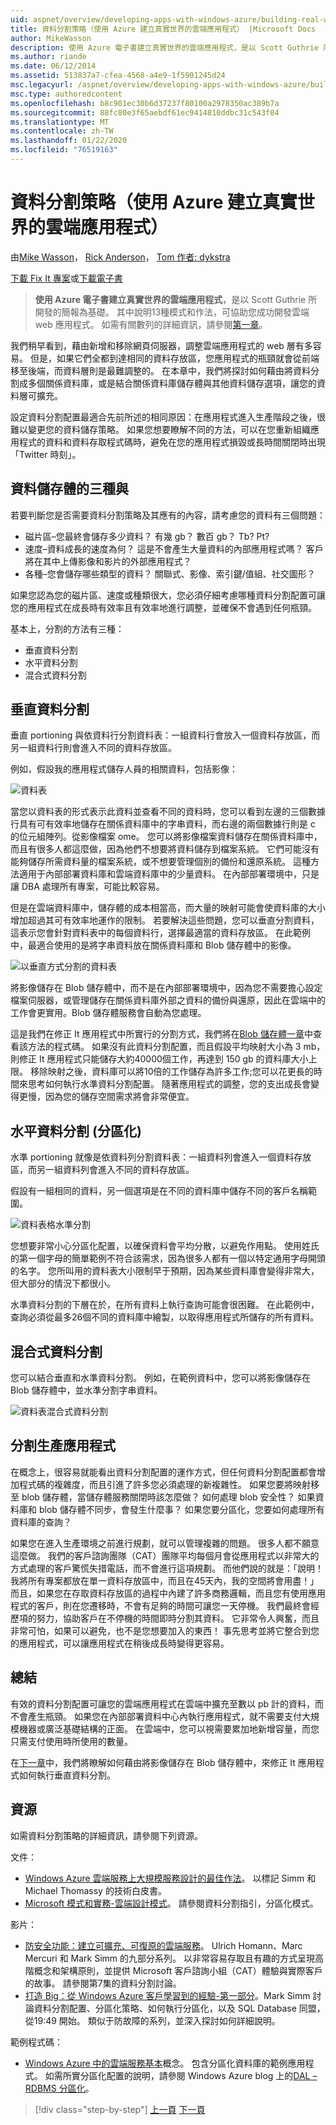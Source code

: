```yaml
---
uid: aspnet/overview/developing-apps-with-windows-azure/building-real-world-cloud-apps-with-windows-azure/data-partitioning-strategies
title: 資料分割策略（使用 Azure 建立真實世界的雲端應用程式） |Microsoft Docs
author: MikeWasson
description: 使用 Azure 電子書建立真實世界的雲端應用程式，是以 Scott Guthrie 所開發的簡報為基礎。 它會說明13個模式和實務，
ms.author: riande
ms.date: 06/12/2014
ms.assetid: 513837a7-cfea-4568-a4e9-1f5901245d24
msc.legacyurl: /aspnet/overview/developing-apps-with-windows-azure/building-real-world-cloud-apps-with-windows-azure/data-partitioning-strategies
msc.type: authoredcontent
ms.openlocfilehash: b8c901ec30b6d37237f80100a2978350ac389b7a
ms.sourcegitcommit: 88fc80e3f65aebdf61ec9414810ddbc31c543f04
ms.translationtype: MT
ms.contentlocale: zh-TW
ms.lasthandoff: 01/22/2020
ms.locfileid: "76519163"
---
```

# <a name="data-partitioning-strategies-building-real-world-cloud-apps-with-azure"></a>資料分割策略（使用 Azure 建立真實世界的雲端應用程式）

由[Mike Wasson](https://github.com/MikeWasson)， [Rick Anderson]((https://twitter.com/RickAndMSFT))， [Tom 作者: dykstra](https://github.com/tdykstra)

[下載 Fix It 專案](https://code.msdn.microsoft.com/Fix-It-app-for-Building-cdd80df4)或[下載電子書](https://blogs.msdn.com/b/microsoft_press/archive/2014/07/23/free-ebook-building-cloud-apps-with-microsoft-azure.aspx)

> **使用 Azure 電子書建立真實世界的雲端應用程式**，是以 Scott Guthrie 所開發的簡報為基礎。 其中說明13種模式和作法，可協助您成功開發雲端 web 應用程式。 如需有關數列的詳細資訊，請參閱[第一章](introduction.md)。

我們稍早看到，藉由新增和移除網頁伺服器，調整雲端應用程式的 web 層有多容易。 但是，如果它們全都到達相同的資料存放區，您應用程式的瓶頸就會從前端移至後端，而資料層則是最難調整的。 在本章中，我們將探討如何藉由將資料分割成多個關係資料庫，或是結合關係資料庫儲存體與其他資料儲存選項，讓您的資料層可擴充。

設定資料分割配置最適合先前所述的相同原因：在應用程式進入生產階段之後，很難以變更您的資料儲存策略。 如果您想要瞭解不同的方法，可以在您重新組織應用程式的資料和資料存取程式碼時，避免在您的應用程式損毀或長時間關閉時出現「Twitter 時刻」。

## <a name="the-three-vs-of-data-storage"></a>資料儲存體的三種與

若要判斷您是否需要資料分割策略及其應有的內容，請考慮您的資料有三個問題：

- 磁片區–您最終會儲存多少資料？ 有幾 gb？ 數百 gb？ Tb? Pt?
- 速度–資料成長的速度為何？ 這是不會產生大量資料的內部應用程式嗎？ 客戶將在其中上傳影像和影片的外部應用程式？
- 各種–您會儲存哪些類型的資料？ 關聯式、影像、索引鍵/值組、社交圖形？

如果您認為您的磁片區、速度或種類很大，您必須仔細考慮哪種資料分割配置可讓您的應用程式在成長時有效率且有效率地進行調整，並確保不會遇到任何瓶頸。

基本上，分割的方法有三種：

- 垂直資料分割
- 水平資料分割
- 混合式資料分割

## <a name="vertical-partitioning"></a>垂直資料分割

垂直 portioning 與依資料行分割資料表：一組資料行會放入一個資料存放區，而另一組資料行則會進入不同的資料存放區。

例如，假設我的應用程式儲存人員的相關資料，包括影像：

![資料表](data-partitioning-strategies/_static/image1.png)

當您以資料表的形式表示此資料並查看不同的資料時，您可以看到左邊的三個數據行具有可有效率地儲存在關係資料庫中的字串資料，而右邊的兩個數據行則是 c 的位元組陣列。從影像檔案 ome。 您可以將影像檔案資料儲存在關係資料庫中，而且有很多人都這麼做，因為他們不想要將資料儲存到檔案系統。 它們可能沒有能夠儲存所需資料量的檔案系統，或不想要管理個別的備份和還原系統。 這種方法適用于內部部署資料庫和雲端資料庫中的少量資料。 在內部部署環境中，只是讓 DBA 處理所有專案，可能比較容易。

但是在雲端資料庫中，儲存體的成本相當高，而大量的映射可能會使資料庫的大小增加超過其可有效率地運作的限制。 若要解決這些問題，您可以垂直分割資料，這表示您會針對資料表中的每個資料行，選擇最適當的資料存放區。 在此範例中，最適合使用的是將字串資料放在關係資料庫和 Blob 儲存體中的影像。

![以垂直方式分割的資料表](data-partitioning-strategies/_static/image2.png)

將影像儲存在 Blob 儲存體中，而不是在內部部署環境中，因為您不需要擔心設定檔案伺服器，或管理儲存在關係資料庫外部之資料的備份與還原，因此在雲端中的工作會更實用。Blob 儲存體服務會自動為您處理。

這是我們在修正 It 應用程式中所實行的分割方式，我們將在[Blob 儲存體一章](unstructured-blob-storage.md)中查看該方法的程式碼。 如果沒有此資料分割配置，而且假設平均映射大小為 3 mb，則修正 It 應用程式只能儲存大約40000個工作，再達到 150 gb 的資料庫大小上限。 移除映射之後，資料庫可以將10倍的工作儲存為許多工作;您可以花更長的時間來思考如何執行水準資料分割配置。 隨著應用程式的調整，您的支出成長會變得更慢，因為您的儲存空間需求將會非常便宜。

## <a name="horizontal-partitioning-sharding"></a>水平資料分割 (分區化)

水準 portioning 就像是依資料列分割資料表：一組資料列會進入一個資料存放區，而另一組資料列會進入不同的資料存放區。

假設有一組相同的資料，另一個選項是在不同的資料庫中儲存不同的客戶名稱範圍。

![資料表格水準分割](data-partitioning-strategies/_static/image3.png)

您想要非常小心分區化配置，以確保資料會平均分散，以避免作用點。 使用姓氏的第一個字母的簡單範例不符合該需求，因為很多人都有一個以特定通用字母開頭的名字。 您所叫用的資料表大小限制早于預期，因為某些資料庫會變得非常大，但大部分的情況下都很小。

水準資料分割的下層在於，在所有資料上執行查詢可能會很困難。 在此範例中，查詢必須從最多26個不同的資料庫中繪製，以取得應用程式所儲存的所有資料。

## <a name="hybrid-partitioning"></a>混合式資料分割

您可以結合垂直和水準資料分割。 例如，在範例資料中，您可以將影像儲存在 Blob 儲存體中，並水準分割字串資料。

![資料表混合式資料分割](data-partitioning-strategies/_static/image4.png)

## <a name="partitioning-a-production-application"></a>分割生產應用程式

在概念上，很容易就能看出資料分割配置的運作方式，但任何資料分割配置都會增加程式碼的複雜度，而且引進了許多您必須處理的新複雜性。 如果您要將映射移至 blob 儲存體，當儲存體服務關閉時該怎麼做？ 如何處理 blob 安全性？ 如果資料庫和 blob 儲存體不同步，會發生什麼事？ 如果您要分區化，您要如何處理所有資料庫的查詢？

如果您在進入生產環境之前進行規劃，就可以管理複雜的問題。 很多人都不願意這麼做。 我們的客戶諮詢團隊（CAT）團隊平均每個月會從應用程式以非常大的方式處理的客戶驚慌失措電話，而不會進行這項規劃。 而他們說的就是：「說明！ 我將所有專案都放在單一資料存放區中，而且在45天內，我的空間將會用盡！」 而且，如果您在存取資料存放區的過程中內建了許多商務邏輯，而且您有使用應用程式的客戶，則在您遷移時，不會有足夠的時間可讓您一天停機。 我們最終會經歷項的努力，協助客戶在不停機的時間即時分割其資料。 它非常令人興奮，而且非常可怕，如果可以避免，也不是您想要加入的東西！ 事先思考並將它整合到您的應用程式，可以讓應用程式在稍後成長時變得更容易。

## <a name="summary"></a>總結

有效的資料分割配置可讓您的雲端應用程式在雲端中擴充至數以 pb 計的資料，而不會產生瓶頸。 如果您在內部部署資料中心內執行應用程式，就不需要支付大規模機器或廣泛基礎結構的正面。 在雲端中，您可以視需要累加地新增容量，而您只需支付使用時所使用的數量。

在[下一章](unstructured-blob-storage.md)中，我們將瞭解如何藉由將影像儲存在 Blob 儲存體中，來修正 It 應用程式如何執行垂直資料分割。

## <a name="resources"></a>資源

如需資料分割策略的詳細資訊，請參閱下列資源。

文件：

- [Windows Azure 雲端服務上大規模服務設計的最佳作法](https://msdn.microsoft.com/library/windowsazure/jj717232.aspx)。 以標記 Simm 和 Michael Thomassy 的技術白皮書。
- [Microsoft 模式和實務-雲端設計模式](https://msdn.microsoft.com/library/dn568099.aspx)。 請參閱資料分割指引，分區化模式。

影片：

- [防安全功能：建立可擴充、可復原的雲端服務](https://channel9.msdn.com/Series/FailSafe)。 Ulrich Homann、Marc Mercuri 和 Mark Simm 的九部分系列。 以非常容易存取且有趣的方式呈現高階概念和架構原則，並提供 Microsoft 客戶諮詢小組（CAT）體驗與實際客戶的故事。 請參閱第7集的資料分割討論。
- [打造 Big：從 Windows Azure 客戶學習到的經驗-第一部分](https://channel9.msdn.com/Events/Build/2012/3-029)。Mark Simm 討論資料分割配置、分區化策略、如何執行分區化，以及 SQL Database 同盟，從19:49 開始。 類似于防故障的系列，並深入探討如何詳細說明。

範例程式碼：

- [Windows Azure 中的雲端服務基本](https://code.msdn.microsoft.com/Cloud-Service-Fundamentals-4ca72649)概念。 包含分區化資料庫的範例應用程式。 如需所實分區化配置的說明，請參閱 Windows Azure blog 上的[DAL – RDBMS 分區化](https://blogs.msdn.com/b/windowsazure/archive/2013/09/05/dal-sharding-of-rdbms.aspx)。

> [!div class="step-by-step"]
> [上一頁](data-storage-options.md)
> [下一頁](unstructured-blob-storage.md)
